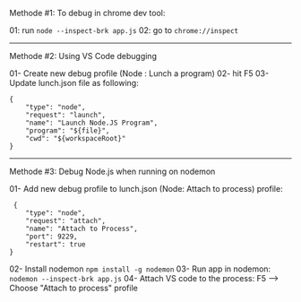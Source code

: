 Methode #1:
To debug in chrome dev tool:

01: run ```node --inspect-brk app.js```
02: go to ```chrome://inspect ```

----------------------------------

Methode #2:
Using VS Code debugging

01- Create new debug profile (Node : Lunch a program)
02- hit F5
03- Update lunch.json file as following:
```
{
    "type": "node",
    "request": "launch",
    "name": "Launch Node.JS Program",
    "program": "${file}",
    "cwd": "${workspaceRoot}"
}

```

-----------------------------------

Methode #3: Debug Node.js when running on nodemon

01- Add new debug profile to lunch.json (Node: Attach to process) profile:
```
 {
    "type": "node",
    "request": "attach",
    "name": "Attach to Process",
    "port": 9229,
    "restart": true
}
```

02- Install nodemon ``` npm install -g nodemon ```
03- Run app in nodemon: ``` nodemon --inspect-brk app.js ```
04- Attach VS code to the process: F5 --> Choose "Attach to process" profile

